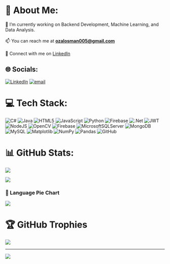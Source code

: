 # 💫 About Me:
🔭 I’m currently working on Backend Development, Machine Learning, and Data Analysis.<br><br>
📫 You can reach me at **ozalosman005@gmail.com**  <br><br>
🔗 Connect with me on [LinkedIn](https://www.linkedin.com/in/osmanozalp)  <br>

## 🌐 Socials:
[![LinkedIn](https://img.shields.io/badge/LinkedIn-%230077B5.svg?logo=linkedin&logoColor=white)](https://linkedin.com/in/osmanozalp) [![email](https://img.shields.io/badge/Email-D14836?logo=gmail&logoColor=white)](mailto:ozalosman005@gmail.com) 

# 💻 Tech Stack:
![C#](https://img.shields.io/badge/c%23-%23239120.svg?style=for-the-badge&logo=csharp&logoColor=white) ![Java](https://img.shields.io/badge/java-%23ED8B00.svg?style=for-the-badge&logo=openjdk&logoColor=white) ![HTML5](https://img.shields.io/badge/html5-%23E34F26.svg?style=for-the-badge&logo=html5&logoColor=white) ![JavaScript](https://img.shields.io/badge/javascript-%23323330.svg?style=for-the-badge&logo=javascript&logoColor=%23F7DF1E) ![Python](https://img.shields.io/badge/python-3670A0?style=for-the-badge&logo=python&logoColor=ffdd54) ![Firebase](https://img.shields.io/badge/firebase-%23039BE5.svg?style=for-the-badge&logo=firebase) ![.Net](https://img.shields.io/badge/.NET-5C2D91?style=for-the-badge&logo=.net&logoColor=white) ![JWT](https://img.shields.io/badge/JWT-black?style=for-the-badge&logo=JSON%20web%20tokens) ![NodeJS](https://img.shields.io/badge/node.js-6DA55F?style=for-the-badge&logo=node.js&logoColor=white) ![OpenCV](https://img.shields.io/badge/opencv-%23white.svg?style=for-the-badge&logo=opencv&logoColor=white) ![Firebase](https://img.shields.io/badge/firebase-a08021?style=for-the-badge&logo=firebase&logoColor=ffcd34) ![MicrosoftSQLServer](https://img.shields.io/badge/Microsoft%20SQL%20Server-CC2927?style=for-the-badge&logo=microsoft%20sql%20server&logoColor=white) ![MongoDB](https://img.shields.io/badge/MongoDB-%234ea94b.svg?style=for-the-badge&logo=mongodb&logoColor=white) ![MySQL](https://img.shields.io/badge/mysql-4479A1.svg?style=for-the-badge&logo=mysql&logoColor=white) ![Matplotlib](https://img.shields.io/badge/Matplotlib-%23ffffff.svg?style=for-the-badge&logo=Matplotlib&logoColor=black) ![NumPy](https://img.shields.io/badge/numpy-%23013243.svg?style=for-the-badge&logo=numpy&logoColor=white) ![Pandas](https://img.shields.io/badge/pandas-%23150458.svg?style=for-the-badge&logo=pandas&logoColor=white) ![GitHub](https://img.shields.io/badge/github-%23121011.svg?style=for-the-badge&logo=github&logoColor=white)

# 📊 GitHub Stats:
![](https://github-readme-stats.vercel.app/api/top-langs/?username=osmanozalpp&langs_count=10&theme=gotham&hide_border=false&include_all_commits=true&count_private=true&layout=compact)

![](https://github-readme-stats.vercel.app/api?username=osmanozalpp&show_icons=true&theme=gotham&hide_border=false&include_all_commits=true&count_private=true)

### 🥧 Language Pie Chart
![](https://github-readme-stats.vercel.app/api/top-langs/?username=osmanozalpp&layout=pie&langs_count=10&theme=gotham&hide_border=false&include_all_commits=true&count_private=true)

# 🏆 GitHub Trophies
![](https://github-profile-trophy.vercel.app/?username=osmanozalpp&theme=radical&no-frame=false&no-bg=false&margin-w=4)

---
[![](https://visitcount.itsvg.in/api?id=osmanozalpp&icon=0&color=0)](https://visitcount.itsvg.in)

<!-- Proudly created with GPRM ( https://gprm.itsvg.in ) -->
